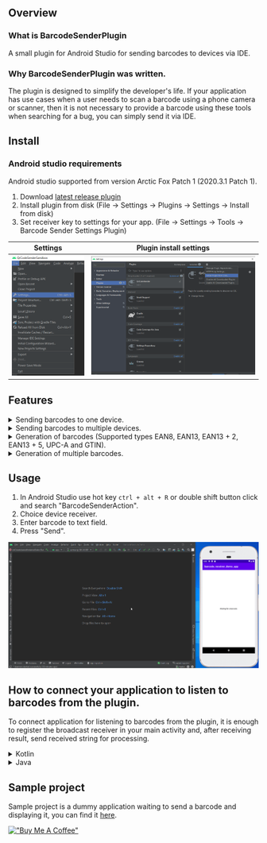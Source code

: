 ## Overview

### What is BarcodeSenderPlugin

A small plugin for Android Studio for sending barcodes to devices via IDE.

### Why BarcodeSenderPlugin was written.

The plugin is designed to simplify the developer's life. If your application has use cases when a user needs to scan a
barcode using a phone camera or scanner, then it is not necessary to provide a barcode using these tools when searching
for a bug, you can simply send it via IDE.

## Install

### Android studio requirements

Android studio supported from version Arctic Fox Patch 1 (2020.3.1 Patch 1).

1. Download [latest release plugin](https://github.com/IosephKnecht/barcode-sender-plugin/releases/tag/v1.0.0-alpha01)
2. Install plugin from disk (File -> Settings -> Plugins -> Settings -> Install from disk)
3. Set receiver key to settings for your app. (File -> Settings -> Tools -> Barcode Sender Settings Plugin)

Settings                                         |  Plugin install settings
:-----------------------------------------------:|:----------------------------------------------:
![project settings](images/settings_screen.png)  |  ![plugins settings](images/plugins_screen.png)

## Features

<details>
<summary>Sending barcodes to one device.</summary>

![generation_barcode_usage_gif](images/plugin_usage_single_device_send_new.gif)

</details>
<details>
  <summary>Sending barcodes to multiple devices.</summary>

![generation_barcode_usage_gif](images/plugin_multiple_usage_screen_new.gif)

</details>
<details>
  <summary>Generation of barcodes (Supported types EAN8, EAN13, EAN13 + 2, EAN13 + 5, UPC-A and GTIN).</summary>

![generation_barcode_usage_gif](images/plugin_usage_generation_barcode_new.gif)

</details>
<details>
  <summary>Generation of multiple barcodes.</summary>

![generation_barcode_usage_gif](images/plugin_usage_multiple_generation_barcode_new.gif)

</details>

## Usage

1. In Android Studio use hot key `ctrl + alt + R` or double shift button click and search "BarcodeSenderAction".
2. Choice device receiver.
3. Enter barcode to text field.
4. Press "Send".

![usage gif](images/plugin_usage_screen_new.gif)

## How to connect your application to listen to barcodes from the plugin.

To connect application for listening to barcodes from the plugin, it is enough to register the broadcast receiver in
your main activity and, after receiving result, send received string for processing.

<details>
  <summary>Kotlin</summary>

```kotlin
class MainActivity : AppCompatActivity() {

    private val broadcastReceiver = object : BroadcastReceiver() {
        override fun onReceive(context: Context, intent: Intent?) {
            intent?.getStringExtra(BARCODE_EXTRA_STRING_KEY)?.let(this@MainActivity::handleBarcode)
        }
    }

    override fun onCreate(savedInstanceState: Bundle?) {
        super.onCreate(savedInstanceState)
        setContentView(R.layout.activity_main)

        object : DefaultLifecycleObserver {
            override fun onResume(owner: LifecycleOwner) {
                activity.registerReceiver(
                    broadcastReceiver,
                    IntentFilter(BARCODE_INTENT_FILTER_KEY)
                )
            }

            override fun onPause(owner: LifecycleOwner) {
                activity.unregisterReceiver(broadcastReceiver)
            }

            override fun onDestroy(owner: LifecycleOwner) {
                owner.lifecycle.removeObserver(this)
            }
        }
    }

    private fun handleBarcode() {
        // do something
    }

    private companion object {
        const val BARCODE_INTENT_FILTER_KEY = "YOUR_APP_RECEIVER_KEY"
        const val BARCODE_EXTRA_STRING_KEY = "EXTRA_STRING_BARCODE"
    }
}
```

</details>
<details>
  <summary>Java</summary>

```java
public class MainActivity extends AppCompatActivity {

    private static final String BARCODE_INTENT_FILTER_KEY = "YOUR_APP_RECEIVER_KEY";
    private static final String BARCODE_EXTRA_STRING_KEY = "EXTRA_STRING_BARCODE";

    private final BroadcastReceiver broadcastReceiver = new BroadcastReceiver() {
        @Override
        public void onReceive(Context context, Intent intent) {
            if (intent == null) return;
            String barcode = intent.getStringExtra(BARCODE_EXTRA_STRING_KEY);
            if (barcode == null) return;
            handleBarcode(barcode);
        }
    };

    @Override
    protected void onCreate(@Nullable Bundle savedInstanceState) {
        super.onCreate(savedInstanceState);
        setContentView(R.layout.activity_main);

        LifecycleObserver observer = new DefaultLifecycleObserver() {
            @Override
            public void onResume(@NonNull LifecycleOwner owner) {
                registerReceiver(broadcastReceiver, new IntentFilter(BARCODE_INTENT_FILTER_KEY));
            }

            @Override
            public void onPause(@NonNull LifecycleOwner owner) {
                unregisterReceiver(broadcastReceiver);
            }

            @Override
            public void onDestroy(@NonNull LifecycleOwner owner) {
                owner.getLifecycle().removeObserver(this);
            }
        };

        getLifecycle().addObserver(observer);
    }

    private void handleBarcode(@NonNull final String barcode) {
        // do something
    }
}
```

</details>

## Sample project

Sample project is a dummy application waiting to send a barcode and displaying it, you can find
it [here](https://github.com/IosephKnecht/barcode-receiver-demo-app).

[!["Buy Me A Coffee"](https://www.buymeacoffee.com/assets/img/custom_images/orange_img.png)](https://www.buymeacoffee.com/iosephknecht)